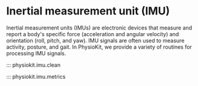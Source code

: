 # Inertial measurement unit (IMU)

Inertial measurement units (IMUs) are electronic devices that measure and report a body's specific force (acceleration and angular velocity) and orientation (roll, pitch, and yaw). IMU signals are often used to measure activity, posture, and gait. In PhysioKit, we provide a variety of routines for processing IMU signals.

::: physiokit.imu.clean

::: physiokit.imu.metrics
